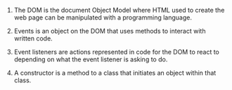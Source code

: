 1. The DOM is the document Object Model where HTML used to create the web page can be manipulated with a programming language.

2. Events is an object on the DOM that uses methods to interact with written code.

3. Event listeners are actions represented in code for the DOM to react to depending on what the event listener is asking to do.

4. A constructor is a method to a class that initiates an object within that class.